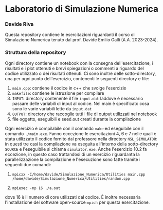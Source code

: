 # Laboratorio di Simulazione Numerica

### Davide Riva

Questa repository contiene le esercitazioni riguardanti il corso di Simulazione Numerica tenuto dal prof. Davide Emilio Galli (A.A. 2023-2024).

### Struttura della repository

Ogni directory contiene un notebook con la consegna dell'esercitazione, i risultati e i plot ottenuti e brevi spiegazioni o commenti a riguardo del codice utilizzato o dei risultati ottenuti.
Ci sono inoltre delle sotto-directory, una per ogni punto dell'esercizio, contenenti le seguenti directory e file:

1. `main.cpp`: contiene il codice in c++ che svolge l'esercizio
2. `makefile`: contiene le istruzione per compilare
3. `INPUT`: directory contenente il file `input.dat` laddove è necessario passare delle variabili di input al codice. Nel main è specificato cosa sono le varie variabili lette da `input.dat`
4. `OUTPUT`: directory che raccoglie tutti i file di output utilizzati nel notebook
5. file oggetto, eseguibili e seed.out creati durante la compilazione

Ogni esercizio è compilabile con il comando `make` ed eseguibile con il comando `./main.exe`. Fanno eccezione le esercitazioni 4, 6 e 7 nelle quali è stata utilizzato il codice fornito dal professore nella directory `NSL_SIMULATOR`: in questi tre casi la compilazione va eseguita all'interno della sotto-directory `SOURCE` e l'eseguibile si chiama `simulator.exe`.
Anche l'esercizio 10.2 fa eccezione, in questo caso trattandosi di un esercizio riguardanta la parallelizzazione la compilazione e l'esecuzione sono fatte tramite i seguenti due comandi:

1. `mpicxx -I/home/davide/Simulazione_Numerica/Utilities main.cpp /home/davide/Simulazione_Numerica/Utilities/random.cpp`

2. `mpiexec -np 16 ./a.out`

dove 16 è il numero di core utilizzati dal codice. È inoltre necessaria l'installazione del software open-source `mpich` per questa esercitazione.
